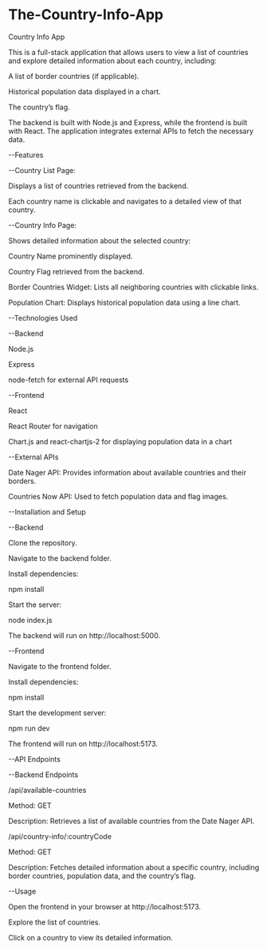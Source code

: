 # The-Country-Info-App

Country Info App

This is a full-stack application that allows users to view a list of countries and explore detailed information about each country, including:

A list of border countries (if applicable).

Historical population data displayed in a chart.

The country’s flag.

The backend is built with Node.js and Express, while the frontend is built with React. The application integrates external APIs to fetch the necessary data.

--Features

--Country List Page:

Displays a list of countries retrieved from the backend.

Each country name is clickable and navigates to a detailed view of that country.

--Country Info Page:

Shows detailed information about the selected country:

Country Name prominently displayed.

Country Flag retrieved from the backend.

Border Countries Widget: Lists all neighboring countries with clickable links.

Population Chart: Displays historical population data using a line chart.

--Technologies Used

--Backend

Node.js

Express

node-fetch for external API requests

--Frontend

React

React Router for navigation

Chart.js and react-chartjs-2 for displaying population data in a chart

--External APIs

Date Nager API: Provides information about available countries and their borders.

Countries Now API: Used to fetch population data and flag images.

--Installation and Setup

--Backend

Clone the repository.

Navigate to the backend folder.

Install dependencies:

npm install

Start the server:

node index.js

The backend will run on http://localhost:5000.

--Frontend

Navigate to the frontend folder.

Install dependencies:

npm install

Start the development server:

npm run dev

The frontend will run on http://localhost:5173.

--API Endpoints

--Backend Endpoints

/api/available-countries

Method: GET

Description: Retrieves a list of available countries from the Date Nager API.


/api/country-info/:countryCode

Method: GET

Description: Fetches detailed information about a specific country, including border countries, population data, and the country’s flag.



--Usage

Open the frontend in your browser at http://localhost:5173.

Explore the list of countries.

Click on a country to view its detailed information.
